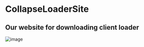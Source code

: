 # CollapseLoaderSite
## Our website for downloading client loader

![image](https://github.com/dest4590/CollapseLoaderSite/assets/80628386/6ba6f894-ff6c-4f65-8a72-3e1102df65cb)
